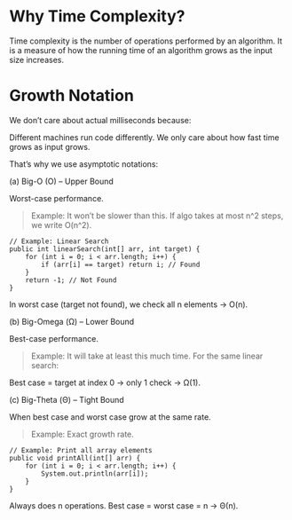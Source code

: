 # Why Time Complexity?

Time complexity is the number of operations performed by an algorithm. 
It is a measure of how the running time of an algorithm grows as the input size increases.

# Growth Notation

We don’t care about actual milliseconds because:

Different machines run code differently.
We only care about how fast time grows as input grows.


That’s why we use asymptotic notations:

(a) Big-O (O) – Upper Bound

Worst-case performance.
> Example: It won’t be slower than this.
If algo takes at most n^2 steps, we write O(n^2).

```
// Example: Linear Search
public int linearSearch(int[] arr, int target) {
    for (int i = 0; i < arr.length; i++) {
        if (arr[i] == target) return i; // Found
    }
    return -1; // Not Found
}
```

In worst case (target not found), we check all n elements → O(n).


(b) Big-Omega (Ω) – Lower Bound

Best-case performance.
> Example: It will take at least this much time.
For the same linear search:

Best case = target at index 0 → only 1 check → Ω(1).


(c) Big-Theta (Θ) – Tight Bound

When best case and worst case grow at the same rate.
> Example: Exact growth rate.
```
// Example: Print all array elements
public void printAll(int[] arr) {
    for (int i = 0; i < arr.length; i++) {
        System.out.println(arr[i]);
    }
}
```

Always does n operations.
Best case = worst case = n → Θ(n).